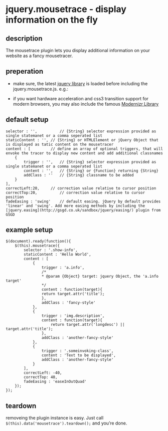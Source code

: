 
# jquery.mousetrace - display information on the fly

## description

The mousetrace plugin lets you display additional information on your website as a fancy mousetracer.

## preperation 

- make sure, the latest [jquery library](http://jquery.com/) is loaded before including the jquery.mousetrace.js. e.g.:

	<script src="path/to/lib/jquery.latest.js"></script>
	<script src="path/to/plugins/jquery.mousetrace.js"></script>

- if you want hardware acceleration and css3 transition support for modern browsers, you may also include the famous [Modernizr Library](http://www.modernizr.com/)

## default setup

	selector : '',			// {String} selector expression provided as single statemanet or a comma seperated list
	staticContent : '',	// {String} or HTMLElement or jQuery Object that is displayed as tatic content on the mousetracer
	content : [			// define an array of optional triggers, that will envoke the tracer to display new content and add additional classnames
		{
			trigger : '',	// {String} selector expression provided as single statemanet or a comma seperated list
			content : '',	// {String} or {Function} returning {String}
			addClass : ''	// {String} classname to be added	
		}
	],
	correctLeft:20,		// correction value relative to cursor position
	correctTop:20,			// correction value relative to cursor position
	fadeEasing : 'swing'	// default easing. jQuery by default provides 'linear' and 'swing'. Add more easing methods by including the [jquery.easing](http://gsgd.co.uk/sandbox/jquery/easing/) plugin from GSGD


## example setup

	$(document).ready(function(){
		$(this).mousetrace({
			selector : '.show-info',		
			staticContent : 'Hello World',	
			content : [			
				{
					trigger : 'a.info',	
					/*
					* @param {Object} target: jquery Object, the 'a.info target'
					*/
					content : function(target){
					return target.attr('title');
					},	
					addClass : 'fancy-style'	
				},
				{
					trigger : 'img.description',	
					content : function(target){
						return target.attr('longdesc') || target.attr('title');
					},		
					addClass : 'another-fancy-style'	
				},
				{
					trigger : '.someinvoking-class',	
					content : 'Text to be displayed',		
					addClass : 'another-fancy-style'	
				}
			],
			correctLeft: -40,		
			correctTop: 40,			
			fadeEasing : 'easeInOutQuad'	
		});
	});

## teardown

removeing the plugin instance is easy. Just call `$(this).data('mousetrace').teardown();` and you’re done.